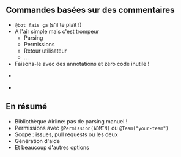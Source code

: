 ## Commandes basées sur des commentaires

* `@bot fais ça` (s'il te plaît !)
* A l'air simple mais c'est trompeur
    * Parsing
    * Permissions
    * Retour utilisateur
    * ...
* Faisons-le avec des annotations et zéro code inutile !

-

<!-- .element data-background="images/github-automation-with-quarkus-demo-time-2.svg" data-background-size="contain" -->

-

## En résumé

* Bibliothèque Airline: pas de parsing manuel !
* Permissions avec `@Permission(ADMIN)` ou `@Team("your-team")`
* Scope : issues, pull requests ou les deux
* Génération d'aide
* Et beaucoup d'autres options
